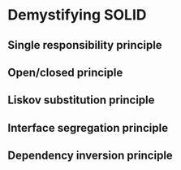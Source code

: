 # Demystifying SOLID

## Single responsibility principle

## Open/closed principle

## Liskov substitution principle

## Interface segregation principle

## Dependency inversion principle
